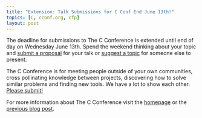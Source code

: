 ```yaml
---
title: "Extension: Talk Submissions for C Conf End June 13th!"
topics: [C, cconf.org, cfp]
layout: post
---
```


The deadline for submissions to The C Conference is extended until end of day
on Wednesday June 13th. Spend the weekend thinking about your topic and [submit
a proposal][pfc] for your talk or [suggest a topic][pfc] for someone else to
present.

The C Conference is for meeting people outside of your own communities, cross
pollinating knowledge between projects, discovering how to solve similar
problems and finding new tools. We have a lot to show each other. [Please
submit!][pfc]

For more information about The C Conference visit the [homepage][home] or the
[previous blog post][deadline].

[pfc]: http://cconf.org/pfc
[home]: http://cconf.org
[deadline]: http://www.cconf.org/talk-submissions-for-c-conf-end-june-8.html
